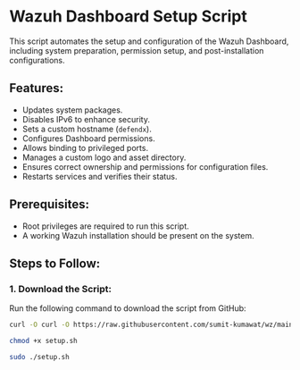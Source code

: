 # Wazuh Dashboard Setup Script

This script automates the setup and configuration of the Wazuh Dashboard, including system preparation, permission setup, and post-installation configurations.

## Features:
- Updates system packages.
- Disables IPv6 to enhance security.
- Sets a custom hostname (`defendx`).
- Configures Dashboard permissions.
- Allows binding to privileged ports.
- Manages a custom logo and asset directory.
- Ensures correct ownership and permissions for configuration files.
- Restarts services and verifies their status.

## Prerequisites:
- Root privileges are required to run this script.
- A working Wazuh installation should be present on the system.

## Steps to Follow:

### 1. Download the Script:
Run the following command to download the script from GitHub:

```bash
curl -O curl -O https://raw.githubusercontent.com/sumit-kumawat/wz/main/setup.sh
```

```bash
chmod +x setup.sh
```

```bash
sudo ./setup.sh
```
